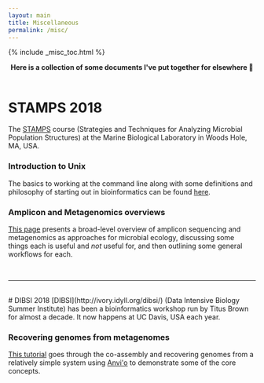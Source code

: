 ```yaml
---
layout: main
title: Miscellaneous
permalink: /misc/
---  
```


{% include _misc_toc.html %}

<center><b>
Here is a collection of some documents I've put together for elsewhere 🙂
</b></center>  
<br>


# STAMPS 2018
The [STAMPS](https://stamps.mbl.edu/index.php/Main_Page) course (Strategies and Techniques for Analyzing Microbial Population Structures) at the Marine Biological Laboratory in Woods Hole, MA, USA.

### Introduction to Unix
The basics to working at the command line along with some definitions and philosophy of starting out in bioinformatics can be found [here](https://astrobiomike.github.io/stamps2018/unix_intro).

### Amplicon and Metagenomics overviews
[This page](/misc/amplicon_and_metagen) presents a broad-level overview of amplicon sequencing and metagenomics as approaches for microbial ecology, discussing some things each is useful and _not_ useful for, and then outlining some general workflows for each.

<br>

---
<br>
# DIBSI 2018
[DIBSI](http://ivory.idyll.org/dibsi/) (Data Intensive Biology Summer Institute) has been a bioinformatics workshop run by Titus Brown for almost a decade. It now happens at UC Davis, USA each year. 

### Recovering genomes from metagenomes
[This tutorial](https://astrobiomike.github.io/metagenomics/metagen_anvio) goes through the co-assembly and recovering genomes from a relatively simple system using [Anvi'o](http://merenlab.org/software/anvio/) to demonstrate some of the core concepts. 


